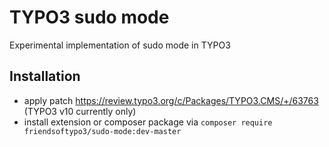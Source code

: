 # TYPO3 sudo mode

Experimental implementation of sudo mode in TYPO3

## Installation

* apply patch https://review.typo3.org/c/Packages/TYPO3.CMS/+/63763 (TYPO3 v10 currently only)
* install extension or composer package via `composer require friendsoftypo3/sudo-mode:dev-master`
